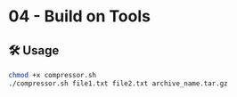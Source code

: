 # 04 - Build on Tools

## 🛠️ Usage

```bash
chmod +x compressor.sh
./compressor.sh file1.txt file2.txt archive_name.tar.gz
